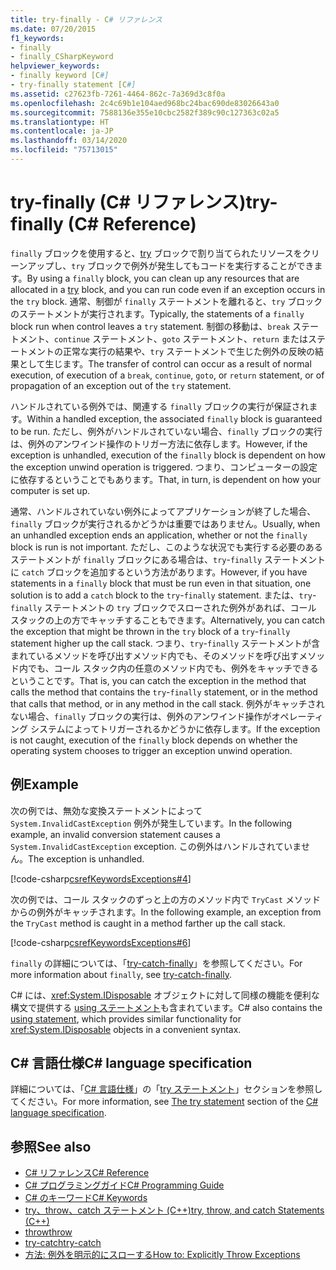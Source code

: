 ```yaml
---
title: try-finally - C# リファレンス
ms.date: 07/20/2015
f1_keywords:
- finally
- finally_CSharpKeyword
helpviewer_keywords:
- finally keyword [C#]
- try-finally statement [C#]
ms.assetid: c27623fb-7261-4464-862c-7a369d3c8f0a
ms.openlocfilehash: 2c4c69b1e104aed968bc24bac690de83026643a0
ms.sourcegitcommit: 7588136e355e10cbc2582f389c90c127363c02a5
ms.translationtype: HT
ms.contentlocale: ja-JP
ms.lasthandoff: 03/14/2020
ms.locfileid: "75713015"
---
```

# <a name="try-finally-c-reference"></a><span data-ttu-id="10d73-102">try-finally (C# リファレンス)</span><span class="sxs-lookup"><span data-stu-id="10d73-102">try-finally (C# Reference)</span></span>

<span data-ttu-id="10d73-103">`finally` ブロックを使用すると、[try](try-catch.md) ブロックで割り当てられたリソースをクリーンアップし、`try` ブロックで例外が発生してもコードを実行することができます。</span><span class="sxs-lookup"><span data-stu-id="10d73-103">By using a `finally` block, you can clean up any resources that are allocated in a [try](try-catch.md) block, and you can run code even if an exception occurs in the `try` block.</span></span> <span data-ttu-id="10d73-104">通常、制御が `finally` ステートメントを離れると、`try` ブロックのステートメントが実行されます。</span><span class="sxs-lookup"><span data-stu-id="10d73-104">Typically, the statements of a `finally` block run when control leaves a `try` statement.</span></span> <span data-ttu-id="10d73-105">制御の移動は、`break` ステートメント、`continue` ステートメント、`goto` ステートメント、`return` またはステートメントの正常な実行の結果や、`try` ステートメントで生じた例外の反映の結果として生じます。</span><span class="sxs-lookup"><span data-stu-id="10d73-105">The transfer of control can occur as a result of normal execution, of execution of a `break`, `continue`, `goto`, or `return` statement, or of propagation of an exception out of the `try` statement.</span></span>

<span data-ttu-id="10d73-106">ハンドルされている例外では、関連する `finally` ブロックの実行が保証されます。</span><span class="sxs-lookup"><span data-stu-id="10d73-106">Within a handled exception, the associated `finally` block is guaranteed to be run.</span></span> <span data-ttu-id="10d73-107">ただし、例外がハンドルされていない場合、`finally` ブロックの実行は、例外のアンワインド操作のトリガー方法に依存します。</span><span class="sxs-lookup"><span data-stu-id="10d73-107">However, if the exception is unhandled, execution of the `finally` block is dependent on how the exception unwind operation is triggered.</span></span> <span data-ttu-id="10d73-108">つまり、コンピューターの設定に依存するということでもあります。</span><span class="sxs-lookup"><span data-stu-id="10d73-108">That, in turn, is dependent on how your computer is set up.</span></span>

<span data-ttu-id="10d73-109">通常、ハンドルされていない例外によってアプリケーションが終了した場合、`finally` ブロックが実行されるかどうかは重要ではありません。</span><span class="sxs-lookup"><span data-stu-id="10d73-109">Usually, when an unhandled exception ends an application, whether or not the `finally` block is run is not important.</span></span> <span data-ttu-id="10d73-110">ただし、このような状況でも実行する必要のあるステートメントが `finally` ブロックにある場合は、`try`-`finally` ステートメントに `catch` ブロックを追加するという方法があります。</span><span class="sxs-lookup"><span data-stu-id="10d73-110">However, if you have statements in a `finally` block that must be run even in that situation, one solution is to add a `catch` block to the `try`-`finally` statement.</span></span> <span data-ttu-id="10d73-111">または、`try`-`finally` ステートメントの `try` ブロックでスローされた例外があれば、コール スタックの上の方でキャッチすることもできます。</span><span class="sxs-lookup"><span data-stu-id="10d73-111">Alternatively, you can catch the exception that might be thrown in the `try` block of a `try`-`finally` statement higher up the call stack.</span></span> <span data-ttu-id="10d73-112">つまり、`try`-`finally` ステートメントが含まれているメソッドを呼び出すメソッド内でも、そのメソッドを呼び出すメソッド内でも、コール スタック内の任意のメソッド内でも、例外をキャッチできるということです。</span><span class="sxs-lookup"><span data-stu-id="10d73-112">That is, you can catch the exception in the method that calls the method that contains the `try`-`finally` statement, or in the method that calls that method, or in any method in the call stack.</span></span> <span data-ttu-id="10d73-113">例外がキャッチされない場合、`finally` ブロックの実行は、例外のアンワインド操作がオペレーティング システムによってトリガーされるかどうかに依存します。</span><span class="sxs-lookup"><span data-stu-id="10d73-113">If the exception is not caught, execution of the `finally` block depends on whether the operating system chooses to trigger an exception unwind operation.</span></span>

## <a name="example"></a><span data-ttu-id="10d73-114">例</span><span class="sxs-lookup"><span data-stu-id="10d73-114">Example</span></span>

<span data-ttu-id="10d73-115">次の例では、無効な変換ステートメントによって `System.InvalidCastException` 例外が発生しています。</span><span class="sxs-lookup"><span data-stu-id="10d73-115">In the following example, an invalid conversion statement causes a `System.InvalidCastException` exception.</span></span> <span data-ttu-id="10d73-116">この例外はハンドルされていません。</span><span class="sxs-lookup"><span data-stu-id="10d73-116">The exception is unhandled.</span></span>

[!code-csharp[csrefKeywordsExceptions#4](~/samples/snippets/csharp/VS_Snippets_VBCSharp/csrefKeywordsExceptions/CS/csrefKeywordsExceptions.cs#4)]

<span data-ttu-id="10d73-117">次の例では、コール スタックのずっと上の方のメソッド内で `TryCast` メソッドからの例外がキャッチされます。</span><span class="sxs-lookup"><span data-stu-id="10d73-117">In the following example, an exception from the `TryCast` method is caught in a method farther up the call stack.</span></span>

[!code-csharp[csrefKeywordsExceptions#6](~/samples/snippets/csharp/VS_Snippets_VBCSharp/csrefKeywordsExceptions/CS/csrefKeywordsExceptions.cs#6)]

<span data-ttu-id="10d73-118">`finally` の詳細については、「[try-catch-finally](try-catch-finally.md)」を参照してください。</span><span class="sxs-lookup"><span data-stu-id="10d73-118">For more information about `finally`, see [try-catch-finally](try-catch-finally.md).</span></span>

<span data-ttu-id="10d73-119">C# には、<xref:System.IDisposable> オブジェクトに対して同様の機能を便利な構文で提供する [using ステートメント](using-statement.md)も含まれています。</span><span class="sxs-lookup"><span data-stu-id="10d73-119">C# also contains the [using statement](using-statement.md), which provides similar functionality for <xref:System.IDisposable> objects in a convenient syntax.</span></span>

## <a name="c-language-specification"></a><span data-ttu-id="10d73-120">C# 言語仕様</span><span class="sxs-lookup"><span data-stu-id="10d73-120">C# language specification</span></span>

<span data-ttu-id="10d73-121">詳細については、「[C# 言語仕様](~/_csharplang/spec/introduction.md)」の「[try ステートメント](~/_csharplang/spec/statements.md#the-try-statement)」セクションを参照してください。</span><span class="sxs-lookup"><span data-stu-id="10d73-121">For more information, see [The try statement](~/_csharplang/spec/statements.md#the-try-statement) section of the [C# language specification](~/_csharplang/spec/introduction.md).</span></span>

## <a name="see-also"></a><span data-ttu-id="10d73-122">参照</span><span class="sxs-lookup"><span data-stu-id="10d73-122">See also</span></span>

- [<span data-ttu-id="10d73-123">C# リファレンス</span><span class="sxs-lookup"><span data-stu-id="10d73-123">C# Reference</span></span>](../index.md)
- [<span data-ttu-id="10d73-124">C# プログラミングガイド</span><span class="sxs-lookup"><span data-stu-id="10d73-124">C# Programming Guide</span></span>](../../programming-guide/index.md)
- [<span data-ttu-id="10d73-125">C# のキーワード</span><span class="sxs-lookup"><span data-stu-id="10d73-125">C# Keywords</span></span>](index.md)
- [<span data-ttu-id="10d73-126">try、throw、catch ステートメント (C++)</span><span class="sxs-lookup"><span data-stu-id="10d73-126">try, throw, and catch Statements (C++)</span></span>](/cpp/cpp/try-throw-and-catch-statements-cpp)
- [<span data-ttu-id="10d73-127">throw</span><span class="sxs-lookup"><span data-stu-id="10d73-127">throw</span></span>](throw.md)
- [<span data-ttu-id="10d73-128">try-catch</span><span class="sxs-lookup"><span data-stu-id="10d73-128">try-catch</span></span>](try-catch.md)
- [<span data-ttu-id="10d73-129">方法: 例外を明示的にスローする</span><span class="sxs-lookup"><span data-stu-id="10d73-129">How to: Explicitly Throw Exceptions</span></span>](../../../standard/exceptions/how-to-explicitly-throw-exceptions.md)
